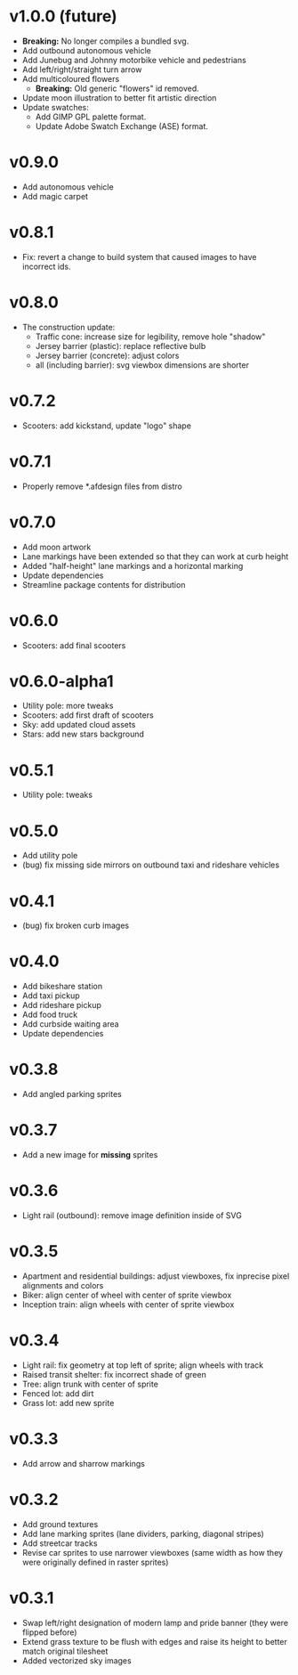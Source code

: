 # v1.0.0 (future)

- **Breaking:** No longer compiles a bundled svg.
- Add outbound autonomous vehicle
- Add Junebug and Johnny motorbike vehicle and pedestrians
- Add left/right/straight turn arrow
- Add multicoloured flowers
    - **Breaking:** Old generic "flowers" id removed.
- Update moon illustration to better fit artistic direction
- Update swatches:
    - Add GIMP GPL palette format.
    - Update Adobe Swatch Exchange (ASE) format.

# v0.9.0

- Add autonomous vehicle
- Add magic carpet

# v0.8.1

- Fix: revert a change to build system that caused images to have incorrect ids.

# v0.8.0

- The construction update:
  - Traffic cone: increase size for legibility, remove hole "shadow"
  - Jersey barrier (plastic): replace reflective bulb
  - Jersey barrier (concrete): adjust colors
  - all (including barrier): svg viewbox dimensions are shorter

# v0.7.2

- Scooters: add kickstand, update "logo" shape

# v0.7.1

- Properly remove *.afdesign files from distro

# v0.7.0

- Add moon artwork
- Lane markings have been extended so that they can work at curb height
- Added "half-height" lane markings and a horizontal marking
- Update dependencies
- Streamline package contents for distribution

# v0.6.0

- Scooters: add final scooters

# v0.6.0-alpha1

- Utility pole: more tweaks
- Scooters: add first draft of scooters
- Sky: add updated cloud assets
- Stars: add new stars background

# v0.5.1

- Utility pole: tweaks

# v0.5.0

- Add utility pole
- (bug) fix missing side mirrors on outbound taxi and rideshare vehicles 

# v0.4.1

- (bug) fix broken curb images

# v0.4.0

- Add bikeshare station
- Add taxi pickup
- Add rideshare pickup
- Add food truck
- Add curbside waiting area
- Update dependencies

# v0.3.8

- Add angled parking sprites

# v0.3.7

- Add a new image for **missing** sprites

# v0.3.6

- Light rail (outbound): remove image definition inside of SVG

# v0.3.5

- Apartment and residential buildings: adjust viewboxes, fix inprecise pixel alignments and colors
- Biker: align center of wheel with center of sprite viewbox
- Inception train: align wheels with center of sprite viewbox

# v0.3.4

- Light rail: fix geometry at top left of sprite; align wheels with track
- Raised transit shelter: fix incorrect shade of green
- Tree: align trunk with center of sprite
- Fenced lot: add dirt
- Grass lot: add new sprite

# v0.3.3

- Add arrow and sharrow markings

# v0.3.2

- Add ground textures
- Add lane marking sprites (lane dividers, parking, diagonal stripes)
- Add streetcar tracks
- Revise car sprites to use narrower viewboxes (same width as how they were originally defined in raster sprites)

# v0.3.1

- Swap left/right designation of modern lamp and pride banner (they were flipped before)
- Extend grass texture to be flush with edges and raise its height to better match original tilesheet
- Added vectorized sky images
